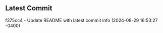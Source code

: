 
## Latest Commit
f375cc4 - Update README with latest commit info (2024-08-29 16:53:27 -0400) <Yunxi-Zhou>
